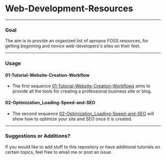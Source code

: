 # Web-Development-Resources

---

### Goal

The aim is to provide an organized list of apropos FOSS resources, for getting beginning and novice web-developers's sites on their feet.

---

### Usage

#### 01-Tutorial-Website-Creation-Workflow

* The first sequence [01-Tutorial-Website-Creation-Workflows](01-Tutorial-Website-Creation-Workflows) aims to provide all the tools for creating a professional business site or blog.

#### 02-Optimization_Loading-Speed-and-SEO

* The second sequence [02-Optimization_Loading-Speed-and-SEO](02-Optimization_Loading-Speed-and-SEO) will show how to optimize your site and SEO once it is created.


---

### Suggestions or Additions?

If you would like to add stuff to this repository or have additional tutorials on certain topics, feel free to email me or post an issue.
